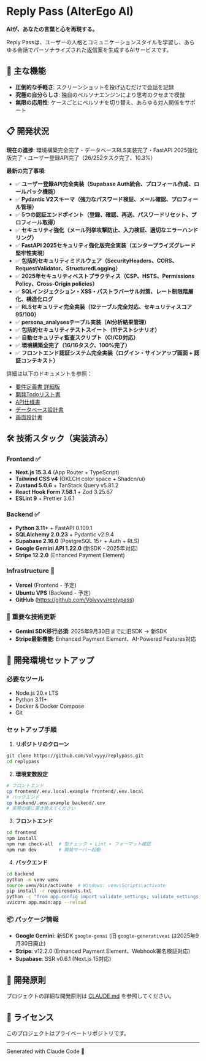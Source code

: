 # Reply Pass (AlterEgo AI)

**AIが、あなたの言葉と心を再現する。**

Reply Passは、ユーザーの人格とコミュニケーションスタイルを学習し、あらゆる会話でパーソナライズされた返信案を生成するAIサービスです。

## 🚀 主な機能

- **圧倒的な手軽さ**: スクリーンショットを投げ込むだけで会話を記録
- **究極の自分らしさ**: 独自のペルソナエンジンにより思考のクセまで模倣
- **無限の応用性**: ケースごとにペルソナを切り替え、あらゆる対人関係をサポート

## 📋 開発状況

**現在の進捗**: 環境構築完全完了・データベースRLS実装完了・FastAPI 2025強化版完了・ユーザー登録API完了（26/252タスク完了、10.3%）

**最新の完了事項**:
- ✅ **ユーザー登録API完全実装（Supabase Auth統合、プロフィール作成、ロールバック機能）**
- ✅ **Pydantic V2スキーマ（強力なパスワード検証、メール確認、プロフィール管理）**
- ✅ **5つの認証エンドポイント（登録、確認、再送、パスワードリセット、プロフィール取得）**
- ✅ **セキュリティ強化（メール列挙攻撃防止、入力検証、適切なエラーハンドリング）**
- ✅ **FastAPI 2025セキュリティ強化版完全実装（エンタープライズグレード堅牢性実現）**
- ✅ **包括的セキュリティミドルウェア（SecurityHeaders、CORS、RequestValidator、StructuredLogging）**
- ✅ **2025年セキュリティベストプラクティス（CSP、HSTS、Permissions Policy、Cross-Origin policies）**
- ✅ **SQLインジェクション・XSS・パストラバーサル対策、レート制限階層化、構造化ログ**
- ✅ **RLSセキュリティ完全実装（12テーブル完全対応、セキュリティスコア95/100）**
- ✅ **persona_analysesテーブル実装（AI分析結果管理）**
- ✅ **包括的セキュリティテストスイート（11テストシナリオ）**
- ✅ **自動セキュリティ監査スクリプト（CI/CD対応）**
- ✅ **環境構築全完了（16/16タスク、100%完了）**
- ✅ **フロントエンド認証システム完全実装（ログイン・サインアップ画面 + 認証コンテキスト）**

詳細は以下のドキュメントを参照：
- [要件定義書 詳細版](./要件定義書_詳細版.md)
- [開発Todoリスト書](./開発Todoリスト書.md)
- [API仕様書](./API仕様書.md)
- [データベース設計書](./データベース設計書.md)
- [画面設計書](./画面設計書.md)

## 🛠 技術スタック（実装済み）

### Frontend ✅
- **Next.js 15.3.4** (App Router + TypeScript)
- **Tailwind CSS v4** (OKLCH color space + Shadcn/ui)
- **Zustand 5.0.6** + TanStack Query v5.81.2
- **React Hook Form 7.58.1** + Zod 3.25.67
- **ESLint 9** + Prettier 3.6.1

### Backend ✅
- **Python 3.11+** + FastAPI 0.109.1
- **SQLAlchemy 2.0.23** + Pydantic v2.9.4
- **Supabase 2.16.0** (PostgreSQL 15+ + Auth + RLS)
- **Google Gemini API 1.22.0** (新SDK - 2025年対応)
- **Stripe 12.2.0** (Enhanced Payment Element)

### Infrastructure 🔄
- **Vercel** (Frontend - 予定)
- **Ubuntu VPS** (Backend - 予定)
- **GitHub** (https://github.com/Volvyyy/replypass)

### 🚨 重要な技術更新
- **Gemini SDK移行必須**: 2025年9月30日までに旧SDK → 新SDK
- **Stripe最新機能**: Enhanced Payment Element、AI-Powered Features対応

## 🚦 開発環境セットアップ

### 必要なツール
- Node.js 20.x LTS
- Python 3.11+
- Docker & Docker Compose
- Git

### セットアップ手順

1. **リポジトリのクローン**
```bash
git clone https://github.com/Volvyyy/replypass.git
cd replypass
```

2. **環境変数設定**
```bash
# フロントエンド
cp frontend/.env.local.example frontend/.env.local
# バックエンド  
cp backend/.env.example backend/.env
# 実際の値に置き換えてください
```

3. **フロントエンド**
```bash
cd frontend
npm install
npm run check-all  # 型チェック + Lint + フォーマット確認
npm run dev        # 開発サーバー起動
```

4. **バックエンド**
```bash
cd backend
python -m venv venv
source venv/bin/activate  # Windows: venv\Scripts\activate
pip install -r requirements.txt
python -c "from app.config import validate_settings; validate_settings()"  # 設定確認
uvicorn app.main:app --reload
```

### 📦 パッケージ情報
- **Google Gemini**: 新SDK `google-genai` (旧 `google-generativeai` は2025年9月30日廃止)
- **Stripe**: v12.2.0 (Enhanced Payment Element、Webhook署名検証対応)
- **Supabase**: SSR v0.6.1 (Next.js 15対応)

## 📝 開発原則

プロジェクトの詳細な開発原則は [CLAUDE.md](./CLAUDE.md) を参照してください。

## 📄 ライセンス

このプロジェクトはプライベートリポジトリです。

---

Generated with Claude Code 🤖